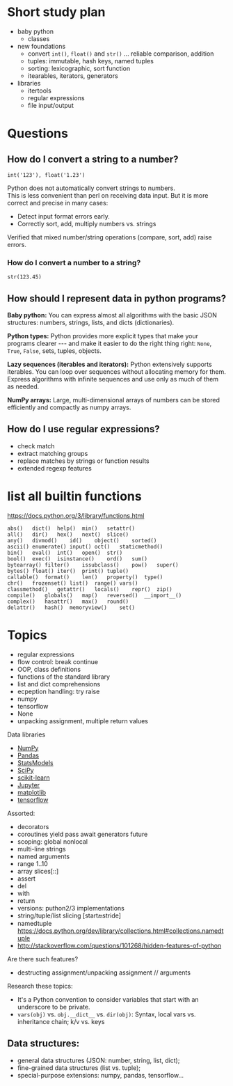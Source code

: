 # Short study plan

* baby python
  * classes
* new foundations
  * convert `int()`, `float()` and `str()` ... reliable comparison, addition
  * tuples: immutable, hash keys, named tuples
  * sorting: lexicographic, sort function
  * itearables, iterators, generators
* libraries
  * itertools
  * regular expressions
  * file input/output

# Questions

## How do I convert a string to a number?

    int('123'), float('1.23')

Python does not automatically convert strings to numbers.  
This is less convenient than perl on receiving data input.
But it is more correct and precise in many cases:

* Detect input format errors early.
* Correctly sort, add, multiply numbers vs. strings

Verified that mixed number/string operations (compare, sort, 
add) raise errors.

### How do I convert a number to a string?

    str(123.45)

## How should I represent data in python programs?

**Baby python:** You can express almost all algorithms
with the basic JSON structures: numbers, strings, lists,
and dicts (dictionaries).

**Python types:** Python provides more explicit types
that make your programs clearer --- and make it easier
to do the right thing right: `None`, `True`, `False`, 
sets, tuples, objects.

**Lazy sequences (iterables and iterators):** Python 
extensively supports iterables.  You can loop over 
sequences without allocating memory for them.  Express 
algorithms with infinite sequences and use only as much 
of them as needed.

**NumPy arrays:** Large, multi-dimensional arrays of 
numbers can be stored efficiently and compactly as numpy
arrays.

## How do I use regular expressions?

* check match
* extract matching groups
* replace matches by strings or function results
* extended regexp features

# list all builtin functions
https://docs.python.org/3/library/functions.html


    abs()	dict()	help()	min()	setattr()
    all()	dir()	hex()	next()	slice()
    any()	divmod()	id()	object()	sorted()
    ascii()	enumerate()	input()	oct()	staticmethod()
    bin()	eval()	int()	open()	str()
    bool()	exec()	isinstance()	ord()	sum()
    bytearray()	filter()	issubclass()	pow()	super()
    bytes()	float()	iter()	print()	tuple()
    callable()	format()	len()	property()	type()
    chr()	frozenset()	list()	range()	vars()
    classmethod()	getattr()	locals()	repr()	zip()
    compile()	globals()	map()	reversed()	__import__()
    complex()	hasattr()	max()	round()	 
    delattr()	hash()	memoryview()	set()

# Topics

* regular expressions
* flow control: break continue
* OOP, class definitions
* functions of the standard library
* list and dict comprehensions
* ecpeption handling: try raise
* numpy
* tensorflow
* None
* unpacking assignment, multiple return values

Data libraries
* [NumPy](http://www.numpy.org/)
* [Pandas](http://pandas.pydata.org/)
* [StatsModels](http://statsmodels.sourceforge.net/)
* [SciPy](http://www.scipy.org/)
* [scikit-learn](http://scikit-learn.org/)
* [Jupyter](http://jupyter.org/)
* [matplotlib](http://matplotlib.org/)
* [tensorflow](https://www.tensorflow.org/)

Assorted:

* decorators
* coroutines yield pass await generators future
* scoping: global nonlocal
* multi-line strings
* named arguments
* range 1..10
* array slices[::]
* assert
* del
* with
* return
* versions: puthon2/3 implementations
* string/tuple/list slicing [start:end:stride]
* namedtuple https://docs.python.org/dev/library/collections.html#collections.namedtuple
* http://stackoverflow.com/questions/101268/hidden-features-of-python

Are there such features?

* destructing assignment/unpacking assignment // arguments

Research these topics:

* It's a Python convention to consider variables that start with an
  underscore to be private.
 * `vars(obj)` vs. `obj.__dict__` vs. `dir(obj)`: Syntax, local vars vs. inheritance chain; k/v vs. keys

## Data structures:

* general data structures (JSON: number, string, list, dict); 
* fine-grained data structures (list vs. tuple); 
* special-purpose extensions: numpy, pandas, tensorflow...
